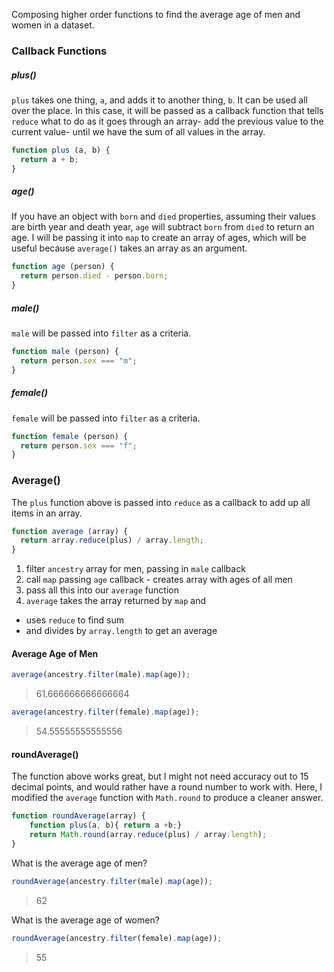 Composing higher order functions to find the average age of men and women in a dataset. 

### Callback Functions
##### plus()
`plus` takes one thing, `a`, and adds it to another thing, `b`. It can be used all over the place. In this case, it will be passed as a callback function that tells `reduce` what to do as it goes through an array- add the previous value to the current value- until we have the sum of all values in the array.
```js
function plus (a, b) { 
  return a + b;
}
```
##### age()
If you have an object with `born` and `died` properties, assuming their values are birth year and death year, `age` will subtract `born` from `died` to return an age. I will be passing it into `map` to create an array of ages, which will be useful because `average()` takes an array as an argument. 
```js
function age (person) {
  return person.died - person.born;
}
```
##### male()
`male` will be passed into `filter` as a criteria. 
```js
function male (person) {
  return person.sex === "m";
}
```
##### female()
`female` will be passed into `filter` as a criteria. 
```js
function female (person) {
  return person.sex === "f";
}
```
### Average()
The `plus` function above is passed into `reduce` as a callback to add up all items in an array.  

```js
function average (array) {
  return array.reduce(plus) / array.length;
}
```

1. filter `ancestry` array for men, passing in `male` callback 
1. call `map` passing `age` callback - creates array with ages of all men
1. pass all this into our `average` function
1. `average` takes the array returned by `map` and 
  * uses `reduce` to find sum
  * and divides by `array.length` to get an average 


#### Average Age of Men

```js
average(ancestry.filter(male).map(age));
```
> 61.666666666666664  


```js
average(ancestry.filter(female).map(age));
```
> 54.55555555555556  

#### roundAverage()
The function above works great, but I might not need accuracy out to 15 decimal points, and would rather have a round number to work with. Here, I modified the `average` function with `Math.round` to produce a cleaner answer. 
```js
function roundAverage(array) {
    function plus(a, b){ return a +b;}
    return Math.round(array.reduce(plus) / array.length);
}
```
What is the average age of men?
```js
roundAverage(ancestry.filter(male).map(age));
```
> 62  

What is the average age of women?
```js
roundAverage(ancestry.filter(female).map(age));
```
> 55  

